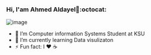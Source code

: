 ### Hi, I'am Ahmed Aldayel👋:octocat:
![image](https://github.com/Ahmed-Aldayel/saadeghi/blob/master/dino.gif)

- 🔭 I’m Computer information Systems Student at KSU 
- 🌱 I’m currently learning Data visulizaton
- ⚡ Fun fact: I :heart: :coffee: 
